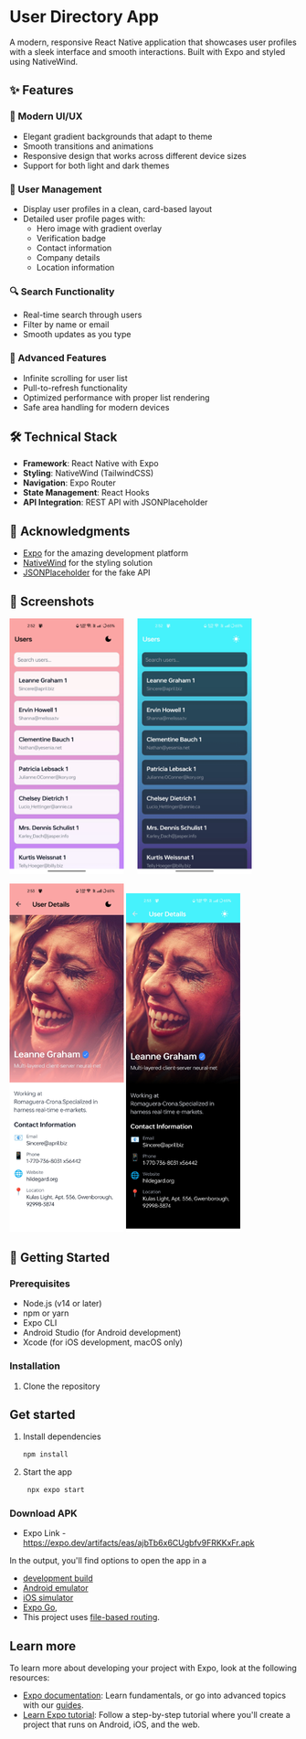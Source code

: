 # User Directory App

A modern, responsive React Native application that showcases user profiles with a sleek interface and smooth interactions. Built with Expo and styled using NativeWind.

## ✨ Features

### 🎨 Modern UI/UX

- Elegant gradient backgrounds that adapt to theme
- Smooth transitions and animations
- Responsive design that works across different device sizes
- Support for both light and dark themes

### 👤 User Management

- Display user profiles in a clean, card-based layout
- Detailed user profile pages with:
  - Hero image with gradient overlay
  - Verification badge
  - Contact information
  - Company details
  - Location information

### 🔍 Search Functionality

- Real-time search through users
- Filter by name or email
- Smooth updates as you type

### 📱 Advanced Features

- Infinite scrolling for user list
- Pull-to-refresh functionality
- Optimized performance with proper list rendering
- Safe area handling for modern devices

## 🛠 Technical Stack

- **Framework**: React Native with Expo
- **Styling**: NativeWind (TailwindCSS)
- **Navigation**: Expo Router
- **State Management**: React Hooks
- **API Integration**: REST API with JSONPlaceholder

## 👏 Acknowledgments

- [Expo](https://expo.dev/) for the amazing development platform
- [NativeWind](https://www.nativewind.dev/) for the styling solution
- [JSONPlaceholder](https://jsonplaceholder.typicode.com/) for the fake API

## 📱 Screenshots

<p align="left">
  <img src="screenshots/ss1.jpg" width="200" alt="Light Theme"/>
  &nbsp;&nbsp;&nbsp;&nbsp;
  <img src="screenshots/ss2.jpg" width="200" alt="Dark Theme"/>
  &nbsp;&nbsp;&nbsp;&nbsp;
</p>
  <p align="left">
  <img src="screenshots/ss3.jpg" width="200" alt="User Details"/>
  <img src="screenshots/ss4.jpg" width="200" alt="User Details Dark"/>
</p>

## 🚀 Getting Started

### Prerequisites

- Node.js (v14 or later)
- npm or yarn
- Expo CLI
- Android Studio (for Android development)
- Xcode (for iOS development, macOS only)

### Installation

1. Clone the repository

## Get started

1. Install dependencies

   ```bash
   npm install
   ```

2. Start the app

   ```bash
    npx expo start
   ```

### Download APK

- Expo Link - https://expo.dev/artifacts/eas/ajbTb6x6CUgbfv9FRKKxFr.apk

In the output, you'll find options to open the app in a

- [development build](https://docs.expo.dev/develop/development-builds/introduction/)
- [Android emulator](https://docs.expo.dev/workflow/android-studio-emulator/)
- [iOS simulator](https://docs.expo.dev/workflow/ios-simulator/)
- [Expo Go](https://expo.dev/go),
- This project uses [file-based routing](https://docs.expo.dev/router/introduction).

## Learn more

To learn more about developing your project with Expo, look at the following resources:

- [Expo documentation](https://docs.expo.dev/): Learn fundamentals, or go into advanced topics with our [guides](https://docs.expo.dev/guides).
- [Learn Expo tutorial](https://docs.expo.dev/tutorial/introduction/): Follow a step-by-step tutorial where you'll create a project that runs on Android, iOS, and the web.

